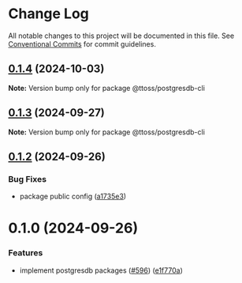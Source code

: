 # Change Log

All notable changes to this project will be documented in this file.
See [Conventional Commits](https://conventionalcommits.org) for commit guidelines.

## [0.1.4](https://github.com/ttoss/ttoss/compare/@ttoss/postgresdb-cli@0.1.3...@ttoss/postgresdb-cli@0.1.4) (2024-10-03)

**Note:** Version bump only for package @ttoss/postgresdb-cli

## [0.1.3](https://github.com/ttoss/ttoss/compare/@ttoss/postgresdb-cli@0.1.2...@ttoss/postgresdb-cli@0.1.3) (2024-09-27)

**Note:** Version bump only for package @ttoss/postgresdb-cli

## [0.1.2](https://github.com/ttoss/ttoss/compare/@ttoss/postgresdb-cli@0.1.0...@ttoss/postgresdb-cli@0.1.2) (2024-09-26)

### Bug Fixes

- package public config ([a1735e3](https://github.com/ttoss/ttoss/commit/a1735e390da93c2a25b1ad0752d57588ba12d347))

# 0.1.0 (2024-09-26)

### Features

- implement postgresdb packages ([#596](https://github.com/ttoss/ttoss/issues/596)) ([e1f770a](https://github.com/ttoss/ttoss/commit/e1f770a1f996ab34a66376e384188c65366bd5db))
